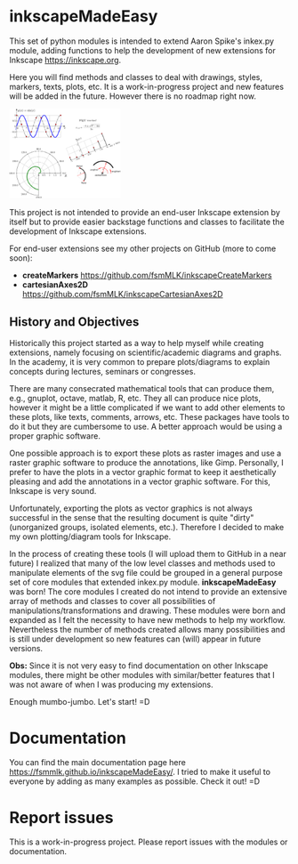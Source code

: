 # inkscapeMadeEasy

This set of python modules is intended to extend Aaron Spike's inkex.py module, adding functions to help the development of new extensions for Inkscape <https://inkscape.org>.

Here you will find methods and classes to deal with drawings, styles, markers, texts, plots, etc. It is a work-in-progress project and new features will be added in the future. However there is no roadmap right now.

<img src="docs/imagesDocs/samples_01.png" alt="Drawing" style="width: 200px;"/>

This project is not intended to provide an end-user Inkscape extension by itself but to provide easier backstage functions and classes to facilitate the development of Inkscape extensions.

For end-user extensions see my other projects on GitHub (more to come soon):

- **createMarkers**           <https://github.com/fsmMLK/inkscapeCreateMarkers>
- **cartesianAxes2D**         <https://github.com/fsmMLK/inkscapeCartesianAxes2D>

## History and Objectives

Historically this project started as a way to help myself while creating extensions, namely focusing on scientific/academic diagrams and graphs. In the academy, it is very common to prepare plots/diagrams to explain concepts during lectures, seminars or congresses.

There are many consecrated mathematical tools that can produce them, e.g., gnuplot, octave, matlab, R, etc. They all can produce nice plots, however it might be a little complicated if we want to add other elements to these plots, like texts, comments, arrows, etc. These packages have tools to do it but they are cumbersome to use. A better approach would be using a proper graphic software.

One possible approach is to export these plots as raster images and use a raster graphic software to produce the annotations, like Gimp. Personally, I prefer to have the plots in a vector graphic format to keep it aesthetically pleasing and add the annotations in a vector graphic software. For this, Inkscape is very sound.

Unfortunately, exporting the plots as vector graphics is not always successful in the sense that the resulting document is quite "dirty" (unorganized groups, isolated elements, etc.). Therefore I decided to make my own plotting/diagram tools for Inkscape.


In the process of creating these tools (I will upload them to GitHub in a near future) I realized that many of the low level classes and methods used to manipulate elements of the svg file could be grouped in a general purpose set of core modules that extended inkex.py module. **inkscapeMadeEasy** was born! The core modules I created do not intend to provide an extensive array of methods and classes to cover all possibilities of manipulations/transformations and drawing. These modules were born and expanded as I felt the necessity to have new methods to help my workflow. Nevertheless the number of methods created allows many possibilities and is still under development so new features can (will) appear in future versions.

**Obs:** Since it is not very easy to find documentation on other Inkscape modules, there might be other modules with similar/better features that I was not aware of when I was producing my extensions.

Enough mumbo-jumbo. Let's start! =D


# Documentation

You can find the main documentation page here <https://fsmmlk.github.io/inkscapeMadeEasy/>. I tried to make it useful to everyone by adding as many examples as possible. Check it out! =D

# Report issues

This is a work-in-progress project. Please report issues with the modules or documentation.